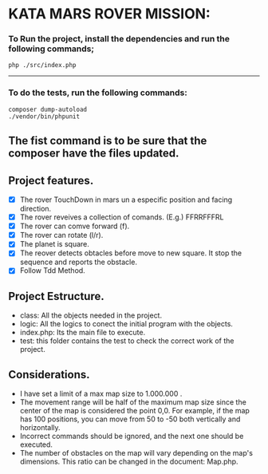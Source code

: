 # KATA MARS ROVER MISSION:

### To Run the project, install the dependencies and run the following commands;

```
php ./src/index.php 
```
---
### To do the tests, run the following commands:

```
composer dump-autoload 
./vendor/bin/phpunit   
```
The fist command is to be sure that the composer have the files updated.
---

## Project features.
- [X] The rover TouchDown in mars un a especific position and facing direction.
- [X] The rover reveives a collection of comands. (E.g.) FFRRFFFRL
- [X] The rover can comve forward (f).
- [X] The rover can rotate (l/r).
- [X] The planet is square.
- [X] The reover detects obtacles before move to new square. It stop the sequence and reports the obstacle.
- [X] Follow Tdd Method.

## Project Estructure.

- class: All the objects needed in the project.
- logic: All the logics to conect the initial program with the objects.
- index.php: Its the main file to execute.
- test: this folder contains the test to check the correct work of the project.

## Considerations.

- I have set a limit of a max map size to 1.000.000 .
- The movement range will be half of the maximum map size since the center of the map is considered the point 0,0. For example, if the map has 100 positions, you can move from 50 to -50 both vertically and horizontally.
- Incorrect commands should be ignored, and the next one should be executed.
- The number of obstacles on the map will vary depending on the map's dimensions. This ratio can be changed in the document: Map.php.
